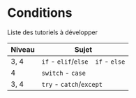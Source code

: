 # Conditions

Liste des tutoriels à développer

Niveau | Sujet
--- | ---
3, 4 | `if` - `elif`/`else  if` - `else`
4 | `switch` - `case`
3, 4 | `try` - `catch`/`except`
